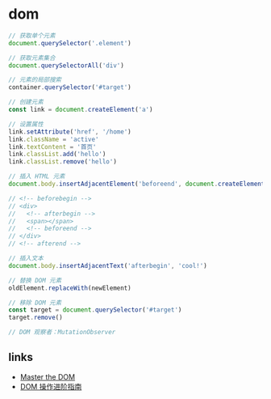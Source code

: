 # dom

```js
// 获取单个元素
document.querySelector('.element')

// 获取元素集合
document.querySelectorAll('div')

// 元素的局部搜索
container.querySelector('#target')

// 创建元素
const link = document.createElement('a')

// 设置属性
link.setAttribute('href', '/home')
link.className = 'active'
link.textContent = '首页'
link.classList.add('hello')
link.classList.remove('hello')

// 插入 HTML 元素
document.body.insertAdjacentElement('beforeend', document.createElement('a'))

// <!-- beforebegin -->
// <div>
//   <!-- afterbegin -->
//   <span></span>
//   <!-- beforeend -->
// </div>
// <!-- afterend -->

// 插入文本
document.body.insertAdjacentText('afterbegin', 'cool!')

// 替换 DOM 元素
oldElement.replaceWith(newElement)

// 移除 DOM 元素
const target = document.querySelector('#target')
target.remove()

// DOM 观察者：MutationObserver
```

## links

- [Master the DOM](http://www.lixuejiang.me/2016/11/19/Master-the-DOM/)
- [DOM 操作进阶指南](https://juejin.im/post/5dd8a913e51d45232856f7e8)

